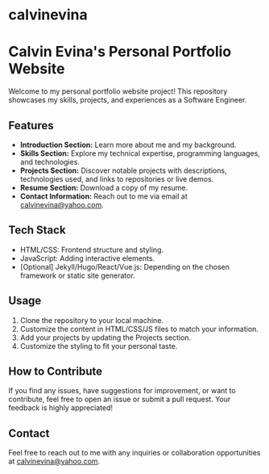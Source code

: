 # calvinevina


# Calvin Evina's Personal Portfolio Website

Welcome to my personal portfolio website project! This repository showcases my skills, projects, and experiences as a Software Engineer.

## Features

- **Introduction Section:** Learn more about me and my background.
- **Skills Section:** Explore my technical expertise, programming languages, and technologies.
- **Projects Section:** Discover notable projects with descriptions, technologies used, and links to repositories or live demos.
- **Resume Section:** Download a copy of my resume.
- **Contact Information:** Reach out to me via email at calvinevina@yahoo.com.

## Tech Stack

- HTML/CSS: Frontend structure and styling.
- JavaScript: Adding interactive elements.
- [Optional] Jekyll/Hugo/React/Vue.js: Depending on the chosen framework or static site generator.

## Usage

1. Clone the repository to your local machine.
2. Customize the content in HTML/CSS/JS files to match your information.
3. Add your projects by updating the Projects section.
4. Customize the styling to fit your personal taste.

## How to Contribute

If you find any issues, have suggestions for improvement, or want to contribute, feel free to open an issue or submit a pull request. Your feedback is highly appreciated!


## Contact

Feel free to reach out to me with any inquiries or collaboration opportunities at calvinevina@yahoo.com.


